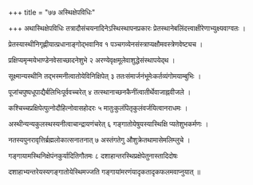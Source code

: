 +++
title = "७७ अस्थिक्षेपविधिः"

+++
अथास्थिक्षेपविधिः तत्रादौसंचयनादिनेऽस्थिस्थापनप्रकारः प्रेतस्थानेबलिंदत्त्वाक्षीरेणाभ्युक्ष्यवाग्वतः ।

प्रेतस्यास्थीनिगृह्णीयात्प्रधानाङ्गोद्भवानिव १ पञ्चगव्येनसंस्त्राप्यक्षौमवस्त्रेणवेष्ट्यच ।

प्रक्षिप्यमृन्मयेभाण्डेनवेसाच्छादनेशुभे २ अरण्येवृक्षमूलेवाशुद्धेसंस्थापयेद्थ ।

सूक्ष्मान्यस्थीनि तद्भस्मनीत्वातोयेविनिक्षिपेत् ३ ततःसंमार्जनंभूमेःकर्तव्यंगोमयाम्बुभिः ।

पूजांचपुष्पधूपाद्यैर्बलिभिःपूर्ववच्चरेत् ४ तत्स्थानाच्छनकैनींत्वातीर्थेवाजाह्नवीजले ।

कश्चिच्चप्रक्षिपेत्पुत्नोदौहित्नोवासहोदरः ५ मातुःकुलंपितृकुलंवर्जयित्वानराधमः ।

अस्थीन्यन्यकुलस्थस्यनीत्वाचान्द्रायणंचरेत् ६ गङ्गातोयेषुयस्यास्थिक्षि प्यतेशुभकर्मणः ।

नतस्यपुनरावृत्तिर्ब्रह्मलोकात्सनातनात् ७ अस्तंगतेगु औशुक्रेतथामासेमलिम्लुचे ।

गङ्गायामस्थिनिक्षेपंनकुर्यादितिगौतमः ८ दशाहान्तरस्थिप्रक्षेपेतुनास्तादिदोषः

दशाहाभ्यन्तरेयस्यगङ्गातोयेस्थिमज्जति गङ्गायांमरणंयादृकतादृकफलमवाप्नुयात् ॥
